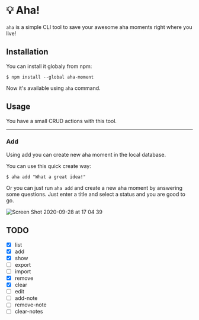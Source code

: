 # 💡 Aha!

`aha` is a simple CLI tool to save your awesome aha moments right where you live!

## Installation
You can install it globaly from npm:
```shell
$ npm install --global aha-moment
```
Now it's available using `aha` command.

## Usage
You have a small CRUD actions with this tool.

---

### Add
Using add you can create new aha moment in the local database.

You can use this quick create way:
```shell
$ aha add "What a great idea!"
```

Or you can just run `aha add` and create a new aha moment by answering some questions. Just enter a title and select a status and you are good to go.

![Screen Shot 2020-09-28 at 17 04 39](https://user-images.githubusercontent.com/2673262/94443120-7a6f0c00-01ad-11eb-8acb-068e1a967249.png)

## TODO
- [x] list
- [x] add
- [x] show
- [ ] export
- [ ] import
- [x] remove
- [x] clear
- [ ] edit
- [ ] add-note
- [ ] remove-note
- [ ] clear-notes
